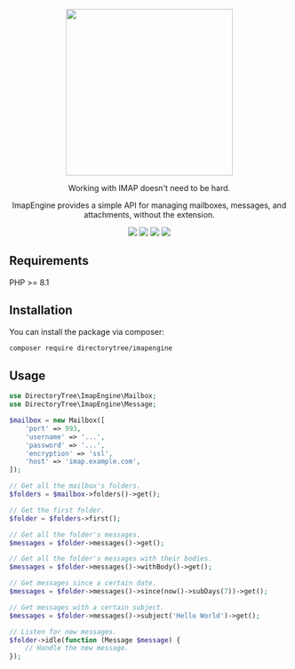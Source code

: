 <p align="center">
<img src="https://github.com/directorytree/imapengine/blob/master/art/logo.svg" width="300">
</p>

<p align="center">Working with IMAP doesn't need to be hard.</p>

<p align="center">ImapEngine provides a simple API for managing mailboxes, messages, and attachments, without the extension.</p>

<p align="center">
<a href="https://github.com/directorytree/imapengine/actions"><img src="https://img.shields.io/github/actions/workflow/status/directorytree/imapengine/run-tests.yml?branch=master&style=flat-square"></a>
<a href="https://packagist.org/packages/directorytree/imapengine"><img src="https://img.shields.io/packagist/dt/directorytree/imapengine.svg?style=flat-square"></a>
<a href="https://packagist.org/packages/directorytree/imapengine"><img src="https://img.shields.io/packagist/v/directorytree/imapengine.svg?style=flat-square"></a>
<a href="https://packagist.org/packages/directorytree/imapengine"><img src="https://img.shields.io/packagist/l/directorytree/imapengine.svg?style=flat-square"></a>
</p>

## Requirements

PHP >= 8.1

## Installation

You can install the package via composer:

```bash
composer require directorytree/imapengine
```

## Usage

```php
use DirectoryTree\ImapEngine\Mailbox;
use DirectoryTree\ImapEngine\Message;

$mailbox = new Mailbox([
    'port' => 993,
    'username' => '...',
    'password' => '...',
    'encryption' => 'ssl',
    'host' => 'imap.example.com',
]);

// Get all the mailbox's folders.
$folders = $mailbox->folders()->get();

// Get the first folder.
$folder = $folders->first();

// Get all the folder's messages.
$messages = $folder->messages()->get();

// Get all the folder's messages with their bodies.
$messages = $folder->messages()->withBody()->get();

// Get messages since a certain date.
$messages = $folder->messages()->since(now()->subDays(7))->get();

// Get messages with a certain subject.
$messages = $folder->messages()->subject('Hello World')->get();

// Listen for new messages.
$folder->idle(function (Message $message) {
    // Handle the new message.
});
```
